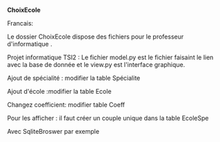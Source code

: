 <B> ChoixEcole</B>


Francais:

Le dossier ChoixEcole dispose des fichiers pour le professeur d'informatique .

Projet informatique TSI2 : Le fichier model.py est le fichier faisaint le lien avec la base de donnée et le view.py est l'interface graphique.


Ajout de spécialité : modifier la table Spécialite


Ajout d'école :modifier la table Ecole


Changez coefficient: modifier table Coeff


Pour les afficher : il faut créer un couple unique dans la table EcoleSpe


Avec SqliteBroswer par exemple
